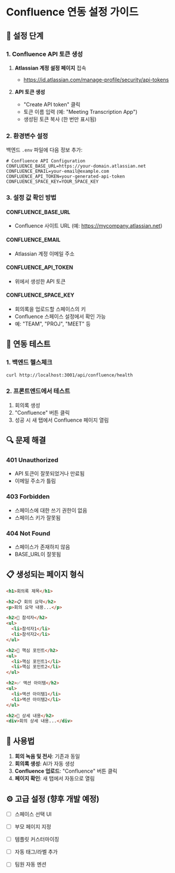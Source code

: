 # Confluence 연동 설정 가이드

## 🔧 설정 단계

### 1. Confluence API 토큰 생성

1. **Atlassian 계정 설정 페이지** 접속

   - https://id.atlassian.com/manage-profile/security/api-tokens

2. **API 토큰 생성**
   - "Create API token" 클릭
   - 토큰 이름 입력 (예: "Meeting Transcription App")
   - 생성된 토큰 복사 (한 번만 표시됨)

### 2. 환경변수 설정

백엔드 `.env` 파일에 다음 정보 추가:

```env
# Confluence API Configuration
CONFLUENCE_BASE_URL=https://your-domain.atlassian.net
CONFLUENCE_EMAIL=your-email@example.com
CONFLUENCE_API_TOKEN=your-generated-api-token
CONFLUENCE_SPACE_KEY=YOUR_SPACE_KEY
```

### 3. 설정 값 확인 방법

#### CONFLUENCE_BASE_URL

- Confluence 사이트 URL (예: https://mycompany.atlassian.net)

#### CONFLUENCE_EMAIL

- Atlassian 계정 이메일 주소

#### CONFLUENCE_API_TOKEN

- 위에서 생성한 API 토큰

#### CONFLUENCE_SPACE_KEY

- 회의록을 업로드할 스페이스의 키
- Confluence 스페이스 설정에서 확인 가능
- 예: "TEAM", "PROJ", "MEET" 등

## 🧪 연동 테스트

### 1. 백엔드 헬스체크

```bash
curl http://localhost:3001/api/confluence/health
```

### 2. 프론트엔드에서 테스트

1. 회의록 생성
2. "Confluence" 버튼 클릭
3. 성공 시 새 탭에서 Confluence 페이지 열림

## 🔍 문제 해결

### 401 Unauthorized

- API 토큰이 잘못되었거나 만료됨
- 이메일 주소가 틀림

### 403 Forbidden

- 스페이스에 대한 쓰기 권한이 없음
- 스페이스 키가 잘못됨

### 404 Not Found

- 스페이스가 존재하지 않음
- BASE_URL이 잘못됨

## 📋 생성되는 페이지 형식

```html
<h1>회의록 제목</h1>

<h2>📋 회의 요약</h2>
<p>회의 요약 내용...</p>

<h2>👥 참석자</h2>
<ul>
  <li>참석자1</li>
  <li>참석자2</li>
</ul>

<h2>🔑 핵심 포인트</h2>
<ul>
  <li>핵심 포인트1</li>
  <li>핵심 포인트2</li>
</ul>

<h2>✅ 액션 아이템</h2>
<ul>
  <li>액션 아이템1</li>
  <li>액션 아이템2</li>
</ul>

<h2>📝 상세 내용</h2>
<div>회의 상세 내용...</div>
```

## 🚀 사용법

1. **회의 녹음 및 전사**: 기존과 동일
2. **회의록 생성**: AI가 자동 생성
3. **Confluence 업로드**: "Confluence" 버튼 클릭
4. **페이지 확인**: 새 탭에서 자동으로 열림

## ⚙️ 고급 설정 (향후 개발 예정)

- [ ] 스페이스 선택 UI
- [ ] 부모 페이지 지정
- [ ] 템플릿 커스터마이징
- [ ] 자동 태그/라벨 추가
- [ ] 팀원 자동 멘션

